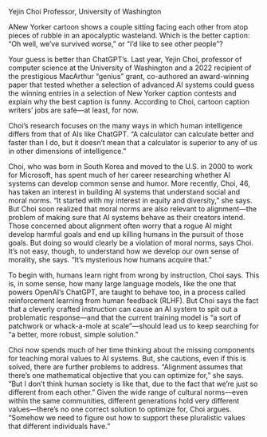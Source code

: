 Yejin Choi
Professor, University of Washington

ANew Yorker cartoon shows a couple sitting facing each other from atop pieces of rubble in an apocalyptic wasteland. Which is the better caption: “Oh well, we’ve survived worse,” or “I’d like to see other people”?

Your guess is better than ChatGPT’s. Last year, Yejin Choi, professor of computer science at the University of Washington and a 2022 recipient of the prestigious MacArthur “genius” grant, co-authored an award-winning paper that tested whether a selection of advanced AI systems could guess the winning entries in a selection of New Yorker caption contests and explain why the best caption is funny. According to Choi, cartoon caption writers’ jobs are safe—at least, for now.

Choi’s research focuses on the many ways in which human intelligence differs from that of AIs like ChatGPT. “A calculator can calculate better and faster than I do, but it doesn’t mean that a calculator is superior to any of us in other dimensions of intelligence.”

Choi, who was born in South Korea and moved to the U.S. in 2000 to work for Microsoft, has spent much of her career researching whether AI systems can develop common sense and humor. More recently, Choi, 46, has taken an interest in building AI systems that understand social and moral norms. “It started with my interest in equity and diversity,” she says. But Choi soon realized that moral norms are also relevant to alignment—the problem of making sure that AI systems behave as their creators intend. Those concerned about alignment often worry that a rogue AI might develop harmful goals and end up killing humans in the pursuit of those goals. But doing so would clearly be a violation of moral norms, says Choi. It’s not easy, though, to understand how we develop our own sense of morality, she says. “It’s mysterious how humans acquire that.”

To begin with, humans learn right from wrong by instruction, Choi says. This is, in some sense, how many large language models, like the one that powers OpenAI’s ChatGPT, are taught to behave too, in a process called reinforcement learning from human feedback (RLHF). But Choi says the fact that a cleverly crafted instruction can cause an AI system to spit out a problematic response—and that the current training model is “a sort of patchwork or whack-a-mole at scale”—should lead us to keep searching for “a better, more robust, simple solution.”

Choi now spends much of her time thinking about the missing components for teaching moral values to AI systems. But, she cautions, even if this is solved, there are further problems to address. “Alignment assumes that there’s one mathematical objective that you can optimize for,” she says. “But I don’t think human society is like that, due to the fact that we’re just so different from each other.” Given the wide range of cultural norms—even within the same communities, different generations hold very different values—there’s no one correct solution to optimize for, Choi argues. “Somehow we need to figure out how to support these pluralistic values that different individuals have.”